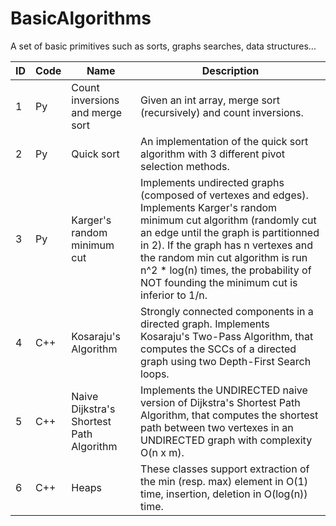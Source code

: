 # BasicAlgorithms
A set of basic primitives such as sorts, graphs searches, data structures...

|  ID    | Code |    Name    | Description |
| ------------- | ---- | ----------------------- | ---------- |
|   1 | Py | Count inversions and merge sort | Given an int array, merge sort (recursively) and count inversions. |
|   2 | Py | Quick sort | An implementation of the quick sort algorithm with 3 different pivot selection methods. |
|   3 | Py | Karger's random minimum cut | Implements undirected graphs (composed of vertexes and edges). Implements Karger's random minimum cut algorithm (randomly cut an edge until the graph is partitionned in 2). If the graph has n vertexes and the random min cut algorithm is run n^2 * log(n) times, the probability of NOT founding the minimum cut is inferior to 1/n. |
|   4 | C++ | Kosaraju's Algorithm | Strongly connected components in a directed graph. Implements Kosaraju's Two-Pass Algorithm, that computes the SCCs of a directed graph using two Depth-First Search loops. |
|   5 | C++ | Naive Dijkstra's Shortest Path Algorithm | Implements the UNDIRECTED naive version of Dijkstra's Shortest Path Algorithm, that computes the shortest path between two vertexes in an UNDIRECTED graph with complexity O(n x m). |
|   6 | C++ | Heaps | These classes support extraction of the min (resp. max) element in O(1) time, insertion, deletion in O(log(n)) time. |
